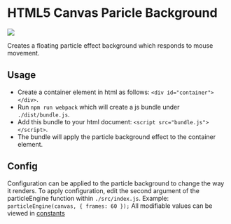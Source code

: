 # HTML5 Canvas Paricle Background

![](media/giphy.gif)

Creates a floating particle effect background which responds to mouse movement.

## Usage

* Create a container element in html as follows: `<div id="container"></div>`.
* Run `npm run webpack` which will create a js bundle under `./dist/bundle.js`.
* Add this bundle to your html document: `<script src="bundle.js"></script>`.
* The bundle will apply the particle background effect to the container element.

## Config

Configuration can be applied to the particle background to change the way it renders.
To apply configuration, edit the second argument of the particleEngine function within `./src/index.js`.
Example:
`particleEngine(canvas, { frames: 60 });`
All modifiable values can be viewed in [constants](src/constants.js)
